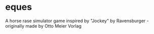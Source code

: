 # eques
A horse rase simulator game inspired by "Jockey" by Ravensburger - originally made by Otto Meier Vorlag
